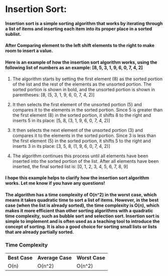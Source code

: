 # Insertion Sort:

#### Insertion sort is a simple sorting algorithm that works by iterating through a list of items and inserting each item into its proper place in a sorted sublist.

#### After Comparing element to the left shift elements to the right to make room to insert a value.

#### Here is an example of how the insertion sort algorithm works, using the following list of numbers as an example: [8, 5, 3, 1, 9, 6, 0, 7, 4, 2]

1. The algorithm starts by setting the first element (8) as the sorted portion of the list and the rest of the elements as the unsorted portion. The sorted portion is shown in bold, and the unsorted portion is shown in parentheses:
[8, (5, 3, 1, 9, 6, 0, 7, 4, 2)]

2. It then selects the first element of the unsorted portion (5) and compares it to the elements in the sorted portion. Since 5 is greater than the first element (8) in the sorted portion, it shifts 8 to the right and inserts 5 in its place:
[5, 8, (3, 1, 9, 6, 0, 7, 4, 2)]

3. It then selects the next element of the unsorted portion (3) and compares it to the elements in the sorted portion. Since 3 is less than the first element (5) in the sorted portion, it shifts 5 to the right and inserts 3 in its place:
[3, 5, 8, (1, 9, 6, 0, 7, 4, 2)]

4. The algorithm continues this process until all elements have been inserted into the sorted portion of the list. After all elements have been inserted, the final sorted list is:
[0, 1, 2, 3, 4, 5, 6, 7, 8, 9]

#### I hope this example helps to clarify how the insertion sort algorithm works.  Let me know if you have any questions!

#### The algorithm has a time complexity of O(n^2) in the worst case, which means it takes quadratic time to sort a list of items. However, in the best case (when the list is already sorted), the time complexity is O(n), which makes it more efficient than other sorting algorithms with a quadratic time complexity, such as bubble sort and selection sort. Insertion sort is simple to implement and is often used as a teaching tool to introduce the concept of sorting. It is also a good choice for sorting small lists or lists that are already partially sorted.

### Time Complexity

<table>
    <tr>
        <th>Best Case</th>
        <th>Average Case</th>
        <th>Worst Case</th>
    </tr>
    <tr>
        <td>O(n)</td>
        <td>O(n^2)</td>
        <td>O(n^2)</td>
    </tr>
</table>
